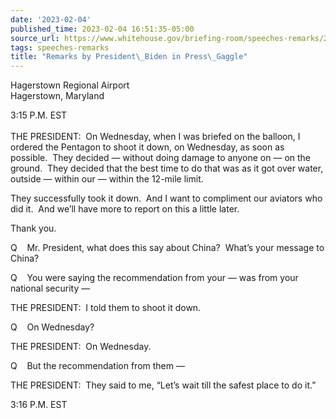 ```yaml
---
date: '2023-02-04'
published_time: 2023-02-04 16:51:35-05:00
source_url: https://www.whitehouse.gov/briefing-room/speeches-remarks/2023/02/04/remarks-by-president-biden-in-press-gaggle-11/
tags: speeches-remarks
title: "Remarks by President\_Biden in Press\_Gaggle"
---
```

 
Hagerstown Regional Airport  
Hagerstown, Maryland

3:15 P.M. EST  
   
THE PRESIDENT:  On Wednesday, when I was briefed on the balloon, I
ordered the Pentagon to shoot it down, on Wednesday, as soon as
possible.  They decided — without doing damage to anyone on — on the
ground.  They decided that the best time to do that was as it got over
water, outside — within our — within the 12-mile limit.

They successfully took it down.  And I want to compliment our aviators
who did it.  And we’ll have more to report on this a little later. 

Thank you.

Q    Mr. President, what does this say about China?  What’s your message
to China?

Q    You were saying the recommendation from your — was from your
national security —

THE PRESIDENT:  I told them to shoot it down.

Q    On Wednesday?

THE PRESIDENT:  On Wednesday.

Q    But the recommendation from them —

THE PRESIDENT:  They said to me, “Let’s wait till the safest place to do
it.”

3:16 P.M. EST
